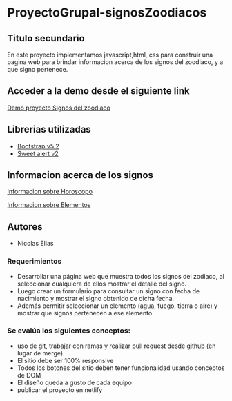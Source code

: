 # ProyectoGrupal-signosZoodiacos

## Titulo secundario

En este proyecto implementamos javascript,html, css para construir una pagina web para brindar informacion acerca de los signos del zoodiaco, y a que signo pertenece.

## Acceder a la demo desde el siguiente link

[Demo proyecto Signos del zoodiaco](http://127.0.0.1:5500/index.html)
## Librerias utilizadas

- [Bootstrap v5.2](https://getbootstrap.com/docs/5.2/getting-started/introduction/)
- [Sweet alert v2](https://sweetalert2.github.io/)
## Informacion acerca de los signos

[Informacion sobre Horoscopo](https://www.diariodesevilla.es/wappissima/horoscopo/caracteristicas-signo-Zodiaco_0_1287171812.html)

[Informacion sobre Elementos](https://www.univision.com/estilo-de-vida/bienestar/signos-de-fuego-aire-tierra-y-agua-conoce-las-diferencias-entre-los-elementos)

## Autores

- Nicolas Elias

### Requerimientos

- Desarrollar una página web que muestra todos los signos del zodiaco, al seleccionar cualquiera de ellos mostrar el detalle del signo.
- Luego crear un formulario para consultar un signo con fecha de nacimiento y mostrar el signo obtenido de dicha fecha.
- Además permitir seleccionar un elemento (agua, fuego, tierra o aire) y mostrar que signos pertenecen a ese elemento.

### Se evalúa los siguientes conceptos:

- uso de git, trabajar con ramas y realizar pull request desde github (en lugar de merge).
- El sitio debe ser 100% responsive
- Todos los botones del sitio deben tener funcionalidad usando conceptos de DOM
-  El diseño queda a gusto de cada equipo
-  publicar el proyecto en netlify